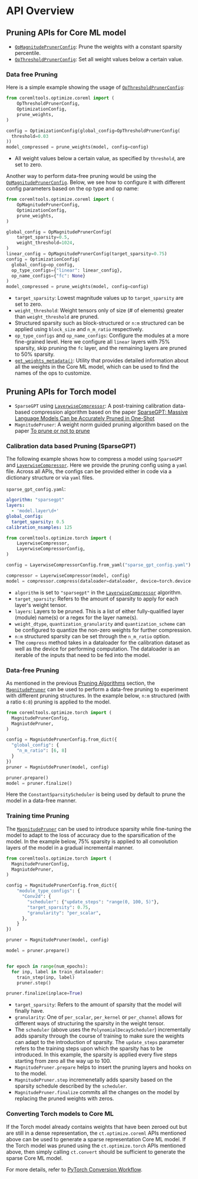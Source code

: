 # API Overview

## Pruning APIs for Core ML model
- [`OpMagnitudePrunerConfig`](https://apple.github.io/coremltools/source/coremltools.optimize.coreml.config.html#coremltools.optimize.coreml.OpMagnitudePrunerConfig): Prune the weights with a constant sparsity percentile.
- [`OpThresholdPrunerConfig`](https://apple.github.io/coremltools/source/coremltools.optimize.coreml.config.html#coremltools.optimize.coreml.OpThresholdPrunerConfig): Set all weight values below a certain value.

### Data free Pruning
Here is a simple example showing the usage of [`OpThresholdPrunerConfig`](https://apple.github.io/coremltools/source/coremltools.optimize.coreml.config.html#coremltools.optimize.coreml.OpThresholdPrunerConfig):
```python
from coremltools.optimize.coreml import (
    OpThresholdPrunerConfig,
    OptimizationConfig,
    prune_weights,
)

config = OptimizationConfig(global_config=OpThresholdPrunerConfig(
  threshold=0.03
))
model_compressed = prune_weights(model, config=config)
```
- All weight values below a certain value, as specified by `threshold`, are set to zero.

Another way to perform data-free pruning would be using the [`OpMagnitudePrunerConfig`](https://apple.github.io/coremltools/source/coremltools.optimize.coreml.config.html#coremltools.optimize.coreml.OpMagnitudePrunerConfig). Below, we see how to configure it with different config parameters based on the op type and op name:

```python
from coremltools.optimize.coreml import (
    OpMagnitudePrunerConfig,
    OptimizationConfig,
    prune_weights,
)

global_config = OpMagnitudePrunerConfig(
    target_sparsity=0.5,
    weight_threshold=1024,
)
linear_config = OpMagnitudePrunerConfig(target_sparsity=0.75)
config = OptimizationConfig(
  global_config=op_config,
  op_type_configs={"linear": linear_config},
  op_name_configs={"fc": None}
)
model_compressed = prune_weights(model, config=config)
```
- `target_sparsity`: Lowest magnitude values up to `target_sparsity` are set to zero.
- `weight_threshold`: Weight tensors only of size (# of elements) greater than `weight_threshold` are pruned.
- Structured sparsity such as block-structured or `n:m` structured can be applied using `block_size` and `n_m_ratio` respectively.
- `op_type_configs` and `op_name_configs`: Configure the modules at a more fine-grained level. Here we configure all `linear` layers with 75% sparsity, skip pruning the `fc` layer, and the remaining layers are pruned to 50% sparsity.
- [`get_weights_metadata()`](https://apple.github.io/coremltools/source/coremltools.optimize.coreml.post_training_quantization.html#coremltools.optimize.coreml.get_weights_metadata): Utility that provides detailed information about all the weights in the Core ML model, which can be used to find the names of the ops to customize.


## Pruning APIs for Torch model
- `SparseGPT` using [`LayerwiseCompressor`](https://apple.github.io/coremltools/source/coremltools.optimize.torch.pruning.html#sparsegpt): A post-training calibration data-based compression algorithm based on the paper [SparseGPT: Massive Language Models Can be Accurately Pruned in One-Shot](https://arxiv.org/pdf/2301.00774.pdf)
- `MagnitudePruner`:  A weight norm guided pruning algorithm based on the paper [To prune or not to prune](https://arxiv.org/pdf/1710.01878.pdf)

### Calibration data based Pruning (SparseGPT)
The following example shows how to compress a model using `SparseGPT` and [`LayerwiseCompressor`](https://apple.github.io/coremltools/source/coremltools.optimize.torch.pruning.html#sparsegpt). Here we provide the pruning config using a `yaml` file. Across all APIs, the configs can be provided either in code via a dictionary structure or via `yaml` files.


`sparse_gpt_config.yaml`:
```yaml
algorithm: "sparsegpt"
layers:
  - 'model.layer\d+'
global_config:
  target_sparsity: 0.5
calibration_nsamples: 125
```

```python
from coremltools.optimize.torch import (
    LayerwiseCompressor,
    LayerwiseCompressorConfig,
)

config = LayerwiseCompressorConfig.from_yaml("sparse_gpt_config.yaml")

compressor = LayerwiseCompressor(model, config)
model = compressor.compress(dataloader=dataloader, device=torch.device("cuda"))
```
- `algorithm` is set to `"sparsegpt"` in the [`LayerwiseCompressor`](https://apple.github.io/coremltools/source/coremltools.optimize.torch.pruning.html#sparsegpt) algorithm.
- `target_sparsity`: Refers to the amount of sparsity to apply for each layer's weight tensor.
- `layers`: Layers to be pruned. This is a list of either fully-qualified layer (module) name(s) or a regex for the layer name(s).
- `weight_dtype`, `quantization_granularity` and `quantization_scheme` can be configured to quantize the non-zero weights for further compression.
-  `n:m` structured sparsity can be set through the `n_m_ratio` option.
- The `compress` method takes in a dataloader for the calibration dataset as well as the device for performing computation. The dataloader is an iterable of the inputs that need to be fed into the model. 


### Data-free Pruning
As mentioned in the previous [Pruning Algorithms](opt-pruning-algos) section, the [`MagnitudePruner`](https://apple.github.io/coremltools/source/coremltools.optimize.torch.pruning.html#magnitude-pruning) can be used to perform a data-free pruning to experiment with different pruning structures. In the example below, `n:m` structured (with a ratio `6:8`) pruning is applied to the model.

```python
from coremltools.optimize.torch import (
  MagnitudePrunerConfig,
  MagniutdePruner,
)

config = MagniutdePrunerConfig.from_dict({
  "global_config": {
    "n_m_ratio": [6, 8]
  }
})
pruner = MagniutdePruner(model, config)

pruner.prepare()
model = pruner.finalize()
```
Here the `ConstantSparsityScheduler` is being used by default to prune the model in a data-free manner.


### Training time Pruning
The [`MagnitudePruner`](https://apple.github.io/coremltools/source/coremltools.optimize.torch.pruning.html#magnitude-pruning) can be used to introduce sparsity while fine-tuning the model to adapt to the loss of accuracy due to the sparsification of the model. In the example below, 75% sparsity is applied to all convolution layers of the model in a gradual incremental manner.
```python
from coremltools.optimize.torch import (
  MagnitudePrunerConfig,
  MagniutdePruner,
)

config = MagnitudePrunerConfig.from_dict({
    "module_type_configs": {
      "Conv2d": {
        "scheduler": {"update_steps": "range(0, 100, 5)"},
        "target_sparsity": 0.75,
        "granularity": "per_scalar",
      },
    }
})

pruner = MagnitudePruner(model, config)

model = pruner.prepare()


for epoch in range(num_epochs):
  for inp, label in train_dataloader:
    train_step(inp, label)
    pruner.step()

pruner.finalize(inplace=True)
```
- `target_sparsity`: Refers to the amount of sparsity that the model will finally have.
- `granularity`: One of `per_scalar`, `per_kernel` or `per_channel` allows for different ways of structuring the sparsity in the weight tensor.
- The `scheduler` (above uses the `PolynomialDecayScheduler`) incrementally adds sparsity through the course of training to make sure the weights can adapt to the introduction of sparsity. The `update_steps` parameter refers to the training steps upon which the sparsity has to be introduced. In this example, the sparsity is applied every five steps starting from zero all the way up to 100. 
- `MagnitudePruner.prepare` helps to insert the pruning layers and hooks on to the model.
- `MagnitudePruner.step` incremenetally adds sparsity based on the sparsity schedule described by the `scheduler`.
- `MagnitudePruner.finalize` commits all the changes on the model by replacing the pruned weights with zeros.

### Converting Torch models to Core ML
If the Torch model already contains weights that have been zeroed out but are still in a dense representation, the `ct.optimize.coreml` APIs mentioned above can be used to generate a sparse representation Core ML model. If the Torch model was pruned using the `ct.optimize.torch` APIs mentioned above, then simply calling `ct.convert` should be sufficient to generate the sparse Core ML model.

For more details, refer to [PyTorch Conversion Workflow](convert-pytorch-workflow).
